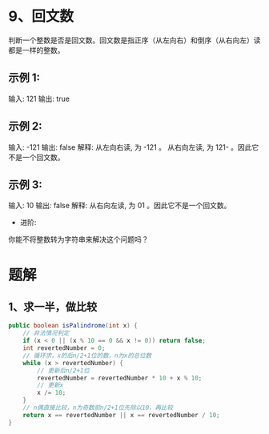 # 9、回文数
判断一个整数是否是回文数。回文数是指正序（从左向右）和倒序（从右向左）读都是一样的整数。

## 示例 1:

输入: 121
输出: true
## 示例 2:

输入: -121
输出: false
解释: 从左向右读, 为 -121 。 从右向左读, 为 121- 。因此它不是一个回文数。
## 示例 3:

输入: 10
输出: false
解释: 从右向左读, 为 01 。因此它不是一个回文数。
- 进阶:

你能不将整数转为字符串来解决这个问题吗？
<!-- 
来源：力扣（LeetCode）
链接：https://leetcode-cn.com/problems/palindrome-number
著作权归领扣网络所有。商业转载请联系官方授权，非商业转载请注明出处。 -->

# 题解
## 1、求一半，做比较
```java
public boolean isPalindrome(int x) {
    // 非法情况判定
    if (x < 0 || (x % 10 == 0 && x != 0)) return false;
    int revertedNumber = 0;
    // 循环求，x的后n/2+1位的数，n为x的总位数
    while (x > revertedNumber) {
        // 更新后n/2+1位
        revertedNumber = revertedNumber * 10 + x % 10;
        // 更新x
        x /= 10;
    }
    // n偶直接比较，n为奇数前n/2+1位先除以10，再比较
    return x == revertedNumber || x == revertedNumber / 10;
}
```
